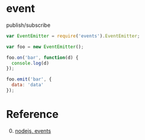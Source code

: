 event
=====

publish/subscribe

```javascript
var EventEmitter = require('events').EventEmitter;

var foo = new EventEmitter();

foo.on('bar', function(d) {
  console.log(d)
});

foo.emit('bar', {
  data: 'data'
});

```

Reference
=========

0. [nodejs, events](http://xudafeng.github.io/nodejs/events.html)
